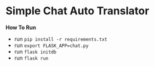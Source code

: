 Simple Chat Auto Translator
===================

**How To Run**
- run `pip install -r requirements.txt`
- run `export FLASK_APP=chat.py`
- run `flask initdb`
- run `flask run`
